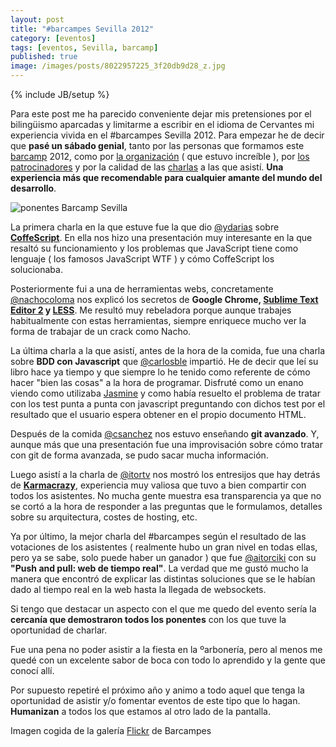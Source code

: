 ```yaml
---
layout: post
title: "#barcampes Sevilla 2012"
category: [eventos]
tags: [eventos, Sevilla, barcamp]
published: true
image: /images/posts/8022957225_3f20db9d28_z.jpg
---
```

{% include JB/setup %}
<p>
	Para este post me ha parecido conveniente dejar mis pretensiones por el bilingüismo aparcadas y limitarme a escribir en el idioma de Cervantes mi experiencia vivida en el #barcampes Sevilla 2012. Para empezar he de decir que <strong>pasé un sábado genial</strong>, tanto por las personas que formamos este <a href="https://twitter.com/i/#!/search/?q=%23barcampes" target="_blank">barcamp</a> 2012, como por <a href="http://barcampspain.com/acerca-de/" target="_blank">la organización</a> ( que estuvo increíble ), por <a href="http://barcampspain.com/sponsors/" target="_blank">los patrocinadores</a> y por la calidad de las <a href="http://barcampspain.com/schedule/" target="_blank">charlas</a> a las que asistí. <strong>Una experiencia más que recomendable para cualquier amante del mundo del desarrollo</strong>.
</p>
<img title="ponentes Barcamp Sevilla" src="{{ site.production_url }}/images/posts/8022957225_3f20db9d28_z.jpg" alt="ponentes Barcamp Sevilla"   />
<p>
	La primera charla en la que estuve fue la que dio <a href="https://twitter.com/ydarias" target="_blank">@ydarias</a> sobre <strong><a href="http://coffeescript.org/" target="_blank">CoffeScript</a></strong>. En ella nos hizo una presentación muy interesante en la que resaltó su funcionamiento y los problemas que JavaScript tiene como lenguaje ( los famosos JavaScript WTF ) y cómo CoffeScript los solucionaba.
</p>
<p>
	Posteriormente fui a una de herramientas webs, concretamente <a href="https://twitter.com/nachocoloma" target="_blank">@nachocoloma</a> nos explicó los secretos de <strong>Google Chrome, <a href="http://www.sublimetext.com/" target="_blank">Sublime Text Editor 2</a> y <a href="http://lesscss.org/" target="_blank">LESS</a></strong>. Me resultó muy rebeladora porque aunque trabajes habitualmente con estas herramientas, siempre enriquece mucho ver la forma de trabajar de un crack como Nacho.
</p>
<p>
	La última charla a la que asistí, antes de la hora de la comida, fue una charla sobre <strong>BDD con Javascript</strong> que <a href="https://twitter.com/carlosble" target="_blank">@carlosble</a> impartió. He de decir que leí su libro hace ya tiempo y que siempre lo he tenido como referente de cómo hacer "bien las cosas" a la hora de programar. Disfruté como un enano viendo como utilizaba <a href="http://pivotal.github.com/jasmine/" target="_blank">Jasmine</a> y como había resuelto el problema de tratar con los test punta a punta con javascript preguntando con dichos test por el resultado que el usuario espera obtener en el propio documento HTML.
</p>
<p>
	Después de la comida <a href="https://twitter.com/csanchez" target="_blank">@csanchez</a> nos estuvo enseñando <strong>git avanzado</strong>. Y, aunque más que una presentación fue una improvisación sobre cómo tratar con git de forma avanzada, se pudo sacar mucha información.
</p>
<p>
	Luego asistí a la charla de <a href="https://twitter.com/itortv" target="_blank">@itortv</a> nos mostró los entresijos que hay detrás de <strong><a href="http://www.karmacracy.com/" target="_blank">Karmacrazy</a></strong>, experiencia muy valiosa que tuvo a bien compartir con todos los asistentes. No mucha gente muestra esa transparencia ya que no se cortó a la hora de responder a las preguntas que le formulamos, detalles sobre su arquitectura, costes de hosting, etc.
</p>
<p>
	Ya por último, la mejor charla del #barcampes según el resultado de las votaciones de los asistentes (  realmente hubo un gran nivel en todas ellas, pero ya se sabe, solo puede haber un ganador ) que fue <a href="https://twitter.com/aitorciki" target="_blank">@aitorciki</a> con su <strong>"Push and pull: web de tiempo real"</strong>. La verdad que me gustó mucho la manera que encontró de explicar las distintas soluciones que se le habían dado al tiempo real en la web hasta la llegada de websockets.
</p>
<p>
	Si tengo que destacar un aspecto con el que me quedo del evento sería la <strong>cercanía que demostraron todos los ponentes</strong> con los que tuve la oportunidad de charlar.
</p>
<p>
	Fue una pena no poder asistir a la fiesta en la ºarbonería, pero al menos me quedé con un excelente sabor de boca con todo lo aprendido y la gente que conocí allí.
</p>
<p>
	Por supuesto repetiré el próximo año y animo a todo aquel que tenga la oportunidad de asistir y/o fomentar eventos de este tipo que lo hagan. <strong>Humanizan</strong> a todos los que estamos al otro lado de la pantalla.
</p>


<footer>Imagen cogida de la galería <a href="http://www.flickr.com/photos/barcampes" target="_blank">Flickr</a> de Barcampes</footer>